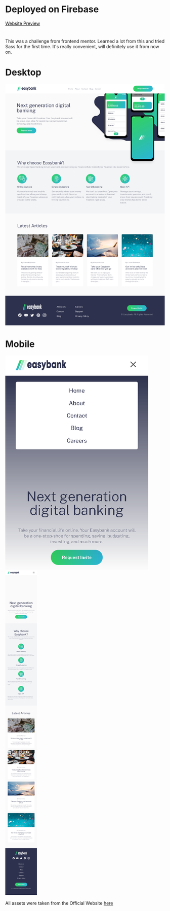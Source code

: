 # Deployed on Firebase

[Website Preview](https://osu-nevz.web.app/)

#

This was a challenge from frontend mentor. Learned a lot from this and tried Sass for the first time. It's really convenient, will definitely use it from now on.

# Desktop

![Desktop](public/images/desktop.png)

# Mobile
![Mobile Menu](public/images/menu.png)
![Mobile](public/images/mobile.png)

All assets were taken from the Official Website [here](https://www.frontendmentor.io/challenges/easybank-landing-page-WaUhkoDN)

